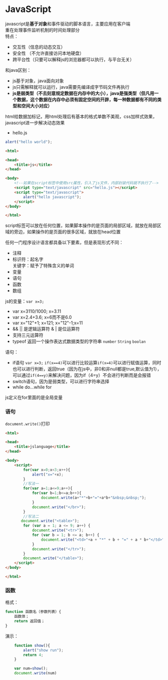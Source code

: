 JavaScript
===
javascript是**基于对象**和事件驱动的脚本语言，主要应用在客户端   
重在处理事件监听机制的时间处理部分   
特点：  
+ 交互性（信息的动态交互）
+ 安全性 （不允许直接访问本地硬盘）
+ 跨平台性（只要可以解释js的浏览器都可以执行，与平台无关）

和java区别：  
+ js基于对象，java面向对象
+ js只需解释就可以运行，java需要先编译成字节码文件再执行
+ **js是弱类型（不去刻意规定数据在内存中的大小），java是强类型（但凡用一个数据，这个数据在内存中必须有固定空间的开辟，每一种数据都有不同的类型和空间大小对应）**

html给数据加标记，用html处理后有基本的格式单数不美观，css加样式效果，javascript进一步解决动态效果  
+ hello.js

```javascript
alert("hello world");
```

```html
<html>

<head>
    <title>js</title>
</head>

<body>
    <!--如果在script标签中使用src属性，引入了js文件，内部封装代码就不执行了-->
    <script type="text/javascript" src="hello.js"></script>
    <script type="text/javascript">
        alert("hello javascript");
    </script>
</body>

</html>
```

script标签可以放在任何位置，如果脚本操作的是页面的局部区域，就放在局部区域的旁边，如果操作的是页面的很多区域，就放在head位置

任何一门程序设计语言都具备以下要素，但是表现形式不同：
- 注释
- 标识符：起名字  
关键字：赋予了特殊含义的单词
- 变量
- 语句
- 函数
- 数组

js的变量：`var x=3;` 

+ var x=3110/1000; x=3.11
+ var x=2.4+3.6; x=6而不是6.0
+ var x="12"+1; x=121; x="12"-1;x=11
+ && || 是逻辑运算符  & | 是位运算符
+ 支持三元运算符
+ typeof 返回一个操作表达式数据类型的字符串 `number` `String` `boolan`

语句：
+ if语句 `var x=3;` `if(x==4)`可以进行比较运算`if(x=4)`可以进行赋值运算，同时也可以进行判断，返回true（因为在js中，非0和非null都是true,默认值为1），可以通过`if(4==y)`来解决问题，因为if（4=y）不会进行判断而是会报错
+ switch语句，因为是弱类型，可以进行字符串选择
+ while    do...while    for

js定义在for里面的是全局变量


### 语句

`document.write()`打印  


```html
<html>

<head>
    <title>jslanguage</title>
</head>

<body>
    <script>
        for(var x=0;x<3;x++){
            alert("x="+x);
        }
        //写法一
        for(var a=1;a<=9;a++){
            for(var b=1;b<=a;b++){
                document.write(a+"*"+b+"="+a*b+"&nbsp;&nbsp;");
            }
            document.write("</br>");
        }
        //写法二
       document.write("<table>");
        for (var a = 1; a <= 9; a++) {
            document.write("<tr>");
            for (var b = 1; b <= a; b++) {
                document.write("<td>"+a + "*" + b + "=" + a * b+"</td>");
            }
            document.write("</tr>");
        }
        document.write("</table>");
    </script>
</body>

</html>
```

### 函数

格式：
```javascript
function 函数名（参数列表）{
    函数体；
    return 返回值；
}
```
演示：
```javascript
    function show(){
        alert("show run");
        return 4;
    }

    var num=show();
    document.write(num)
```

```javascript

```

```javascript

```